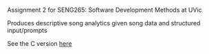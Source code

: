 Assignment 2 for SENG265: Software Development Methods at UVic

Produces descriptive song analytics given song data and structured input/prompts

See the C version [here](https://github.com/n4m3name/SongAnalyzer-C)
